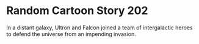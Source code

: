 # Random Cartoon Story 202

In a distant galaxy, Ultron and Falcon joined a team of intergalactic heroes to defend the universe from an impending invasion.